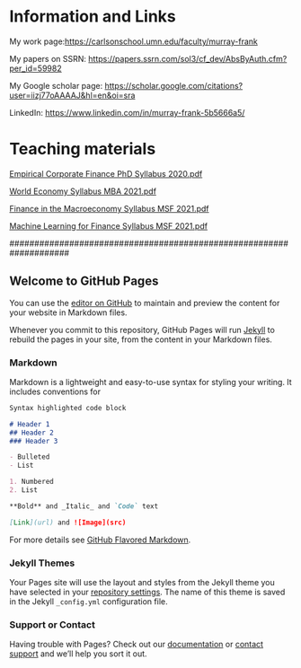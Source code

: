 # Information and Links
My work page:https://carlsonschool.umn.edu/faculty/murray-frank

My papers on SSRN: https://papers.ssrn.com/sol3/cf_dev/AbsByAuth.cfm?per_id=59982

My Google scholar page: https://scholar.google.com/citations?user=iizj77oAAAAJ&hl=en&oi=sra

LinkedIn: https://www.linkedin.com/in/murray-frank-5b5666a5/

# Teaching materials

[Empirical Corporate Finance PhD Syllabus 2020.pdf](https://github.com/mzfrank/myweb/files/6823541/8823_Syllabus2020.pdf)

[World Economy Syllabus MBA 2021.pdf](https://github.com/mzfrank/myweb/files/6823531/World.Economy.Syllabus.2021.pdf)

[Finance in the Macroeconomy Syllabus MSF 2021.pdf](https://github.com/mzfrank/myweb/files/6823561/6621_MSF_2021_Syllabus.pdf)

[Machine Learning for Finance Syllabus MSF 2021.pdf](https://github.com/mzfrank/myweb/files/6823590/ML_for_Finance_syllabus_2021.pdf)


####################################################################

## Welcome to GitHub Pages

You can use the [editor on GitHub](https://github.com/mzfrank/myweb/edit/gh-pages/index.md) to maintain and preview the content for your website in Markdown files.

Whenever you commit to this repository, GitHub Pages will run [Jekyll](https://jekyllrb.com/) to rebuild the pages in your site, from the content in your Markdown files.

### Markdown

Markdown is a lightweight and easy-to-use syntax for styling your writing. It includes conventions for

```markdown
Syntax highlighted code block

# Header 1
## Header 2
### Header 3

- Bulleted
- List

1. Numbered
2. List

**Bold** and _Italic_ and `Code` text

[Link](url) and ![Image](src)
```

For more details see [GitHub Flavored Markdown](https://guides.github.com/features/mastering-markdown/).

### Jekyll Themes

Your Pages site will use the layout and styles from the Jekyll theme you have selected in your [repository settings](https://github.com/mzfrank/myweb/settings/pages). The name of this theme is saved in the Jekyll `_config.yml` configuration file.

### Support or Contact

Having trouble with Pages? Check out our [documentation](https://docs.github.com/categories/github-pages-basics/) or [contact support](https://support.github.com/contact) and we’ll help you sort it out.
